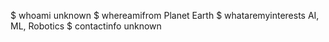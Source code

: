 $ whoami
unknown
$ whereamifrom
Planet Earth
$ whataremyinterests
AI, ML, Robotics
$ contactinfo
unknown
